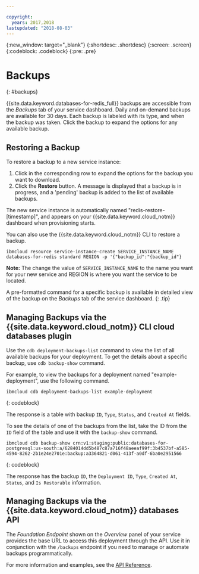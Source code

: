 ```yaml
---

copyright:
  years: 2017,2018
lastupdated: "2018-08-03"
---
```


{:new_window: target="_blank"}
{:shortdesc: .shortdesc}
{:screen: .screen}
{:codeblock: .codeblock}
{:pre: .pre}

# Backups
{: #backups}

{{site.data.keyword.databases-for-redis_full}} backups are accessible from the _Backups_ tab of your service dashboard. Daily and on-demand backups are available for 30 days. Each backup is labeled with its type, and when the backup was taken. Click the backup to expand the options for any available backup.

## Restoring a Backup

To restore a backup to a new service instance:

1. Click in the corresponding row to expand the options for the backup you want to download.
2. Click the **Restore** button.  A message is displayed that a backup is in progress, and a 'pending' backup is added to the list of available backups.

The new service instance is automatically named "redis-restore-[timestamp]", and appears on your {{site.data.keyword.cloud_notm}} dashboard when provisioning starts.

You can also use the {{site.data.keyword.cloud_notm}} CLI to restore a backup.

```
ibmcloud resource service-instance-create SERVICE_INSTANCE_NAME databases-for-redis standard REGION -p '{"backup_id":"{backup_id"}
```

**Note:** The change the value of `SERVICE_INSTANCE_NAME` to the name you want for your new service and REGION is where you want the service to be located.

A pre-formatted command for a specific backup is available in detailed view of the backup on the _Backups_ tab of the service dashboard.
{: .tip}

## Managing Backups via the {{site.data.keyword.cloud_notm}} CLI cloud databases plugin

Use the `cdb deployment-backups-list` command to view the list of all available backups for your deployment. To get the details about a specific backup, use `cdb backup-show` command.

For example, to view the backups for a deployment named "example-deployment", use the following command.

```
ibmcloud cdb deployment-backups-list example-deployment
```
{: codeblock}

The response is a table with backup `ID`, `Type`, `Status`, and `Created At` fields.

To see the details of one of the backups from the list, take the ID from the `ID` field of the table and use it with the `backup-show` command.

```
ibmcloud cdb backup-show crn:v1:staging:public:databases-for-postgresql:us-south:a/6284014dd5b487c87a716f48aeeaf99f:3b4537bf-a585-4594-8262-2b1e24e2701e:backup:a3364821-d061-413f-a0df-6ba0e2951566
```
{: codeblock}

The response has the backup `ID`, the `Deployment ID`, `Type`, `Created At`, `Status`, and `Is Restorable` information.

## Managing Backups via the {{site.data.keyword.cloud_notm}} databases API

The _Foundation Endpoint_ shown on the _Overview_ panel of your service provides the base URL to access this deployment through the API. Use it in conjunction with the `/backups` endpoint if you need to manage or automate backups programmatically.

For more information and examples, see the [API Reference](https://pages.github.ibm.com/compose/apidocs/cloud-databases-api-static.html#tag/Backups).

